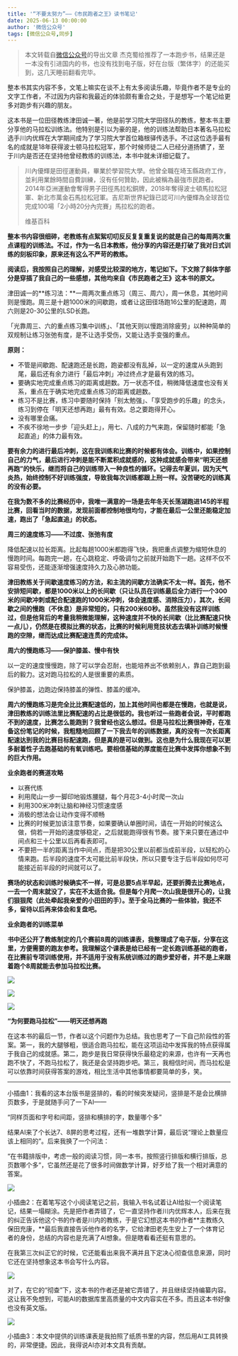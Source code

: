 ```yaml
---
title: '“不要太努力”——《市民跑者之王》读书笔记'
date: 2025-06-13 00:00:00
author: '微信公众号'
tags: [微信公众号,同步]
---
```


> 本文转载自[微信公众号](https://mp.weixin.qq.com/)的导出文章
杰克蜀给推荐了一本跑步书，结果还是一本没有引进国内的书，也没有找到电子版，好在台版（繁体字）的还能买到，这几天睡前翻看完毕。

整本书其实内容不多，文笔上嘛实在谈不上有太多阅读乐趣，毕竟作者不是专业的文字工作者，不过因为内容和我最近的体验颇有重合之处，于是想写一个笔记给更多对跑步有兴趣的朋友。

这本书是一位田径教练津田诚一著，他是前学习院大学田径队的教练，整本书主要分享他的马拉松训练法。他特别是引以为豪的是，他的训练法帮助日本著名马拉松选手川内优辉在大学期间成为了学习院大学首位箱根驿传选手。不过这位选手最有名的成就是18年获得波士顿马拉松冠军，那个时候师徒二人已经分道扬镳了，至于川内是否还在坚持他曾经教练的训练法，本书中就未详细记载了。

> 川內優輝是田徑運動員，畢業於學習院大學。他曾全職在埼玉縣政府工作，並利用業餘時間自費訓練，沒有任何贊助，因此被稱為最強市民跑者。2014年亞洲運動會奪得男子田徑馬拉松銅牌，2018年奪得波士頓馬拉松冠軍、新北市萬金石馬拉松冠軍。吉尼斯世界紀錄已認可川內優輝為全球首位完成100場「2小時20分內完賽」馬拉松的跑者。
>
> 维基百科

**整本书内容很细碎，老教练有点絮絮叨叨反反复复重复说的就是自己的每周两次重点课程的训练法。不过，作为一名日本教练，他分享的内容还是打破了我对日式训练的刻板印象，原来还有这么不严苛的教练。**

**阅读后，我按照自己的理解，对感受比较深的地方，笔记如下。下文除了斜体字部分是穿插了我自己的一些感想，其他均来自《市民跑者之王》这本书的原文。**

津田诚一的**练习法：**一周两次重点练习（周三、周六），周一休息，其他时间则是慢跑。周三是十趟1000米的间歇跑，或者让这田径场跑16公里的配速跑，周六则是20-30公里的LSD长跑。

「光靠周三、六的重点练习集中训练」、「其他天则以慢跑消除疲劳」以种种简单的双规制让练习张弛有度，是不让选手受伤，又能让选手变强的重点。

**原则：**

* 不管是间歇跑、配速跑还是长跑，跑姿都没有乱掉，以一定的速度从头跑到尾，最后还有余力进行「最后冲刺」冲过终点才是最有效的练习。
* 要确实地完成重点练习的距离或趟数。万一状态不佳，稍微降低速度也没有关系，重点在于确实地完成重点练习的距离或趟数。
* 练习不是比赛，练习中要随时保持「别太勉强」、「享受跑步的乐趣」的念头，练习到停在「明天还想再跑」最有有效。总之要跑得开心。
* 没有哪里会痛。
* 不疾不徐地一步步「迎头赶上」，用七、八成的力气来跑，保留随时都能「急起直追」的体力最有效。

**要有余力的进行最后冲刺，这在我训练和比赛的时候都有体会。训练中，如果控制自己的力气，最后进行冲刺是能不断累积成就感的，这种成就感会带来“明天还想再跑”的快乐，继而将自己的训练带入一种良性的循环。记得去年夏训，因为天气炎热，始终控制不好训练强度，导致我每次训练都跟上刑一样。没苦硬吃的训练真的没有必要。**

**在我为数不多的比赛经历中，我唯一满意的一场是去年冬天长荡湖跑进145的半程比赛，回看当时的数据，发现前面都控制地很均匀，才能在最后一公里还能稳定加速，跑出了「急起直追」的状态。**

**周三的速度练习——不过度、张弛有度**

降低配速以拉长距离。比起每趟1000米都跑得飞快，我把重点调整为缩短休息的慢跑时间。每跑完一趟，在心跳稳定、呼吸调匀之前就开始跑下一趟。这样不仅不容易受伤，还能逐渐增强速度持久力及心肺功能。

**津田教练关于间歇速度练习的方法，和主流的间歇方法确实不太一样。首先，他不安排短间歇，都是1000米以上的长间歇（只让队员在训练最后全力进行一个300米的间歇冲刺或配合配速跑的1000米冲刺，体会速度感、消除压力），其次，长间歇之间的慢跑（不休息）是非常短的，只有200米60秒。虽然我没有这样训练过，但是他背后的考量我稍微能理解，这种速度并不快的长间歇（比比赛配速只快一点儿），仍然是在模拟比赛的状态，比赛的时候利用竞技状态去填补训练时候慢跑的空隙，继而达成比赛配速连贯的完成体。**

**周六的慢跑练习——保护膝盖、慢中有快**

以一定的速度慢慢跑，除了可以学会忍耐，也能培养出不依赖别人，靠自己跑到最后的毅力。这对跑马拉松的人是很重要的素质。

保护膝盖，边跑边保持膝盖的弹性、膝盖的缓冲。

**周六的慢跑练习是完全比比赛配速低的，加上其他时间也都是在慢跑，也就是说，**津田教练的训练法里比赛配速的占比是很低的。我也听过一些跑者会说，平时都跑不到的速度，比赛怎么能跑到？我曾经也这么想过。但是马拉松比赛很神奇，在准备这份笔记的时候，我粗糙地回顾了一下我去年的训练数据，真的没有一次长距离配速达到我的比赛目标配速跑，但是真的是可以做到。这也是为什么我现在可以更多耐着性子去跑基础的有氧训练吧。要相信基础的厚度能在比赛中发挥你想象不到的巨大作用。****

**业余跑者的赛道攻略**

* 以赛代练
* 利用爬山一步一脚印地锻炼腰腿，每个月花3-4小时爬一次山
* 利用300米冲刺让脑和神经习惯速度感
* 消极的想法会让动作变得不顺畅
* 比赛的时候更加该注意节奏，如果要确认单圈时间，请在一开始的时候这么做，倘若一开始的速度够稳定，之后就能跑得很有节奏。接下来只要在通过中间点和三十公里以后再看表即可。
* 不要把一半的距离当作中间点，而是把30公里以前都当成前半段，以轻松的心情来跑。后半段的速度不太可能比前半段快，所以只要专注于后半段如何尽可能接近前半段的时间就可以了。

****赛场的状态和训练时候确实不一样，可是总要5点半早起，还要折腾去比赛地点，一去一个周末就没了，实在不太适合我。但是每个月爬一次山我是很开心的，让我们狠狠爬（此处牵起我亲爱的小田田的手）。至于全马比赛的一些体验，我还不多，留待以后再来体会和复盘吧。****

**业余跑者的训练菜单**

****书中还公开了教练制定的几个赛前8周的训练课表，我整理成了电子版，分享在这里，方便需要的跑友参考。我理解这个课表是给已经有一定长跑训练基础的跑者，在比赛前专项训练使用，并不适用于没有系统训练过的跑步爱好者，并不是上来跟着跑个8周就能去参加马拉松比赛。****

![](./assets/17556660436480.42600191706907575.png)

![](./assets/17556660436510.04728982252914071.png)

![](./assets/17556660436550.6829954161323759.png)

**“为何要跑马拉松”——明天还想再跑**

在这本书的最后一节，作者以这个问题作为总结。我也思考了一下自己阶段性的答案。第一，我的大腿够粗，很适合跑马拉松，能在这项运动中发挥我的特点获得属于我自己的成就感。第二，跑步是我日常获得快乐最稳定的来源，也许有一天再也跑不快了，不跑马拉松了，我还是会坚持跑步吧。第三，我相信时间，而马拉松是可以依靠时间获得答案的游戏，相比生活中其他事情都要简单的多，笑。

---

小插曲1：我看的这本台版书是竖排的，看的时候突发疑问，竖排是不是会比横排页数多，于是就随手问了一下AI——

“同样页面和字号和间距，竖排和横排的字，数量哪个多”

结果AI来了个长达7、8屏的思考过程，还有一堆数学计算，最后说“理论上数量应该上相同的”。后来我换了一个问法：

“在书籍排版中，考虑一般的阅读习惯，同一本书，按照竖行排版和横行排版，总页数哪个多”，它虽然还是花了很多时间做数学计算，好歹给了我一个相对满意的答案。

![](./assets/17556660436690.40877148993337764.png)

小插曲2：在着笔写这个小阅读笔记之前，我输入书名试着让AI给拟一个阅读笔记，结果一塌糊涂。先是把作者弄错了，它一直坚持作者川内优辉本人，后来在我的纠正告诉他这个书的作者是川内的教练，于是它幻想这本书的作者**主教练久保田充康，**最后我直接告诉他作者的名字，它给津田老先生安上了一个体育记者的身份，总结的内容也是充满了AI想象。但是瞎看看还挺有意思的。

在我第三次纠正它的时候，它还能看出来我不满并且下定决心彻查信息来源，同时它还在坚持想象这本书会写什么内容。

![](./assets/17556660436740.38769252843170243.png)

对了，在它的“彻查”下，这本书的作者还是被它弄错了，并且继续坚持编纂内容。这让我不免想到，可能AI的数据库里高质量的中文内容实在不多。而且这本书好像也没有英文版。

![](./assets/17556660436770.7428302418865398.png)

小插曲3：本文中提供的训练课表是我拍照了纸质书里的内容，然后用AI工具转换的，非常便捷。因此，我得说AI亦对本文具有贡献。
